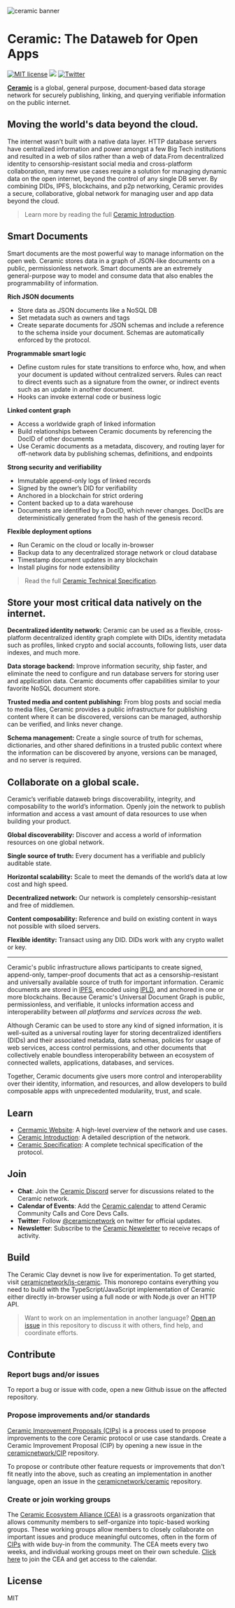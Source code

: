 ![ceramic banner](https://uploads-ssl.webflow.com/5e4b58d7f08158ece0209bbd/5f84620b52384d9ec5011a03_ceramicghheader.png)

# Ceramic: The Dataweb for Open Apps
[![MIT license](https://img.shields.io/badge/License-MIT-blue.svg)](https://lbesson.mit-license.org/)
[![](https://img.shields.io/badge/Chat%20on-Discord-orange.svg?style=flat)](https://discord.gg/6VRZpGP)
[![Twitter](https://img.shields.io/twitter/follow/ceramicnetwork?label=Follow&style=social)](https://twitter.com/ceramicnetwork) 

[**Ceramic**](http://ceramic.network) is a global, general purpose, document-based data storage network for securely publishing, linking, and querying verifiable information on the public internet.

## Moving the world's data beyond the cloud. 

The internet wasn’t built with a native data layer. HTTP database servers have centralized information and power amongst a few Big Tech institutions and resulted in a web of silos rather than a web of data.From decentralized identity to censorship-resistant social media and cross-platform collaboration, many new use cases require a solution for managing dynamic data on the open internet, beyond the control of any single DB server. By combining DIDs, IPFS, blockchains, and p2p networking, Ceramic provides a secure, collaborative, global network for managing user and app data beyond the cloud.

> Learn more by reading the full [Ceramic Introduction](https://github.com/ceramicnetwork/ceramic/blob/master/OVERVIEW.md).


## Smart Documents

Smart documents are the most powerful way to manage information on the open web. Ceramic stores data in a graph of JSON-like documents on a public, permissionless network. Smart documents are an extremely general-purpose way to model and consume data that also enables the programmability of information.

**Rich JSON documents**
- Store data as JSON documents like a NoSQL DB
- Set metadata such as owners and tags
- Create separate documents for JSON schemas and include a reference to the schema inside your document. Schemas are automatically enforced by the protocol.

**Programmable smart logic**
- Define custom rules for state transitions to enforce who, how, and when your document is updated without centralized servers. Rules can react to direct events such as a signature from the owner, or indirect events such as an update in another document.
- Hooks can invoke external code or business logic

**Linked content graph**
- Access a worldwide graph of linked information
- Build relationships between Ceramic documents by referencing the DocID of other documents
- Use Ceramic documents as a metadata, discovery, and routing layer for off-network data by publishing schemas, definitions, and endpoints

**Strong security and verifiability**
- Immutable append-only logs of linked records
- Signed by the owner’s DID for verifiability
- Anchored in a blockchain for strict ordering
- Content backed up to a data warehouse
- Documents are identified by a DocID, which never changes. DocIDs are deterministically generated from the hash of the genesis record.

**Flexible deployment options**
- Run Ceramic on the cloud or locally in-browser
- Backup data to any decentralized storage network or cloud database
- Timestamp document updates in any blockchain
- Install plugins for node extensibility

> Read the full [Ceramic Technical Specification](https://github.com/ceramicnetwork/specs).


## Store your most critical data natively on the internet.

**Decentralized identity network:** Ceramic can be used as a flexible, cross-platform decentralized identity graph complete with DIDs, identity metadata such as profiles, linked crypto and social accounts, following lists, user data indexes, and much more.

**Data storage backend:** Improve information security, ship faster, and eliminate the need to configure and run database servers for storing user and application data. Ceramic documents offer capabilities similar to your favorite NoSQL document store.

**Trusted media and content publishing:** From blog posts and social media to media files, Ceramic provides a public infrastructure for publishing content where it can be discovered, versions can be managed, authorship can be verified, and links never change.

**Schema management:** Create a single source of truth for schemas, dictionaries, and other shared definitions in a trusted public context where the information can be discovered by anyone, versions can be managed, and no server is required.


## Collaborate on a global scale.
Ceramic’s verifiable dataweb brings discoverability, integrity, and composability to the world’s information. Openly join the network to publish information and access a vast amount of data resources to use when building your product.

**Global discoverability:** Discover and access a world of information resources on one global network.

**Single source of truth:** Every document has a verifiable and publicly auditable state.

**Horizontal scalability:** Scale to meet the demands of the world’s data at low cost and high speed.

**Decentralized network:** Our network is completely censorship-resistant and free of middlemen.

**Content composability:** Reference and build on existing content in ways not possible with siloed servers.

**Flexible identity:** Transact using any DID. DIDs work with any crypto wallet or key.

----


Ceramic's public infrastructure allows participants to create signed, append-only, tamper-proof documents that act as a censorship-resistant and universally available source of truth for important information. Ceramic documents are stored in [IPFS](https://github.com/ipfs/ipfs), encoded using [IPLD](https://github.com/ipld/ipld), and anchored in one or more blockchains. Because Ceramic's Universal Document Graph is public, permissionless, and verifiable, it unlocks information access and interoperability between *all platforms and services across the web*.

Although Ceramic can be used to store any kind of signed information, it is well-suited as a universal routing layer for storing decentralized identifiers (DIDs) and their associated metadata, data schemas, policies for usage of web services, access control permissions, and other documents that collectively enable boundless interoperability between an ecosystem of connected wallets, applications, databases, and services.

Together, Ceramic documents give users more control and interoperability over their identity, information, and resources, and allow developers to build composable apps with unprecedented modulariity, trust, and scale.

## Learn

- [Cermamic Website](https://ceramic.network): A high-level overview of the network and use cases.
- [Ceramic Introduction](https://github.com/ceramicnetwork/ceramic/blob/master/OVERVIEW.md): A detailed description of the network.
- [Ceramic Specification](https://github.com/ceramicnetwork/specs): A complete technical specification of the protocol.

## Join

- **Chat**: Join the [Ceramic Discord](https://discord.gg/6VRZpGP) server for discussions related to the Ceramic network.
- **Calendar of Events**: Add the [Ceramic calendar](https://calendar.google.com/calendar/b/3?cid=Y2VyYW1pYy5uZXR3b3JrX3JsNzFrcXZtNzE4ZGY4aWk2cDZzanNmbDdjQGdyb3VwLmNhbGVuZGFyLmdvb2dsZS5jb20) to attend Ceramic Community Calls and Core Devs Calls.
- **Twitter**: Follow [@ceramicnetwork](http://twitter.com/ceramicnetwork) on twitter for official updates.
- **Newsletter**: Subscribe to the [Ceramic Neweletter](http://ceramic.network) to receive recaps of activity.

## Build

The Ceramic Clay devnet is now live for experimentation. To get started, visit [ceramicnetwork/js-ceramic](https://github.com/ceramicnetwork/js-ceramic). This monorepo contains everything you need to build with the TypeScript/JavaScript implementation of Ceramic either directly in-browser using a full node or with Node.js over an HTTP API. 

> Want to work on an implementation in another language? [Open an issue](https://github.com/ceramicnetwork/ceramic/issues) in this repository to discuss it with others, find help, and coordinate efforts.

## Contribute

### Report bugs and/or issues

To report a bug or issue with code, open a new Github issue on the affected repository.

### Propose improvements and/or standards 

[Ceramic Improvement Proposals (CIPs)](http://github.com/ceramicnetwork/cip) is a process used to propose improvements to the core Ceramic protocol or use case standards. Create a Ceramic Improvement Proposal (CIP) by opening a new issue in the [ceramicnetwork/CIP](https://github.com/ceramicnetwork/CIP/issues) repository.

To propose or contribute other feature requests or improvements that don't fit neatly into the above, such as creating an implementation in another language, open an issue in the [ceramicnetwork/ceramic](http://github.com/ceramicnetwork/ceramic/issues) repository.

### Create or join working groups

The [Ceramic Ecosystem Alliance (CEA)](http://github.com/ceramicnetwork/CEA) is a grassroots organization that allows community members to self-organize into topic-based working groups. These working groups allow members to closely collaborate on important issues and produce meaningful outcomes, often in the form of [CIPs](http://github.com/ceramicnetwork/CIP) with wide buy-in from the community. The CEA meets every two weeks, and individual working groups meet on their own schedule. [Click here](https://github.com/ceramicnetwork/CEA#join-the-cea) to join the CEA and get access to the calendar.

## License
MIT
